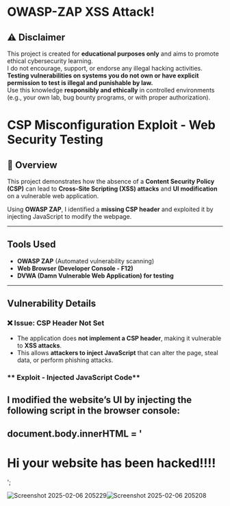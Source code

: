 # OWASP-ZAP XSS Attack!


## ⚠️ Disclaimer  
This project is created for **educational purposes only** and aims to promote ethical cybersecurity learning.  
I do not encourage, support, or endorse any illegal hacking activities. **Testing vulnerabilities on systems you do not own or have explicit permission to test is illegal and punishable by law.**  
Use this knowledge **responsibly and ethically** in controlled environments (e.g., your own lab, bug bounty programs, or with proper authorization).  


#  CSP Misconfiguration Exploit - Web Security Testing

## 📖 Overview  
This project demonstrates how the absence of a **Content Security Policy (CSP)** can lead to **Cross-Site Scripting (XSS) attacks** and **UI modification** on a vulnerable web application.  

Using **OWASP ZAP**, I identified a **missing CSP header** and exploited it by injecting JavaScript to modify the webpage.

---

##  Tools Used  
- **OWASP ZAP** (Automated vulnerability scanning)  
- **Web Browser (Developer Console - F12)**  
- **DVWA (Damn Vulnerable Web Application) for testing**  

---

##  Vulnerability Details  
### **❌ Issue: CSP Header Not Set**
- The application does **not implement a CSP header**, making it vulnerable to **XSS attacks**.
- This allows **attackers to inject JavaScript** that can alter the page, steal data, or perform phishing attacks.

### ** Exploit - Injected JavaScript Code**
I modified the website’s UI by injecting the following script in the browser console:  
-----------------------------------------------------------------------------------------------------------------------
document.body.innerHTML = '<h1>Hi your website has been hacked!!!!</h1>';
------------------------------------------------------------------------------------------------------------------------



![Screenshot 2025-02-06 205229](https://github.com/user-attachments/assets/b0b17d0b-f7fd-401f-baf9-b02ffdfee49c)![Screenshot 2025-02-06 205208](https://github.com/user-attachments/assets/3d63ee7f-1765-402f-9434-e7d5e22bc2fb)

